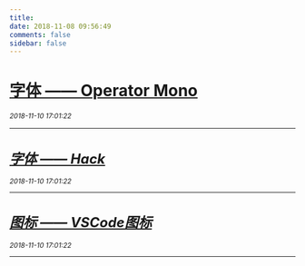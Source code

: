 ```yaml
---
title: 
date: 2018-11-08 09:56:49
comments: false
sidebar: false
---
```


<style>
#sidebar {
  display: none !important;
}
</style>

# [字体 —— Operator Mono](/sources/operator.html)

<i class="fa fa-calendar" style="font-size: 12px"/> 2018-11-10 17:01:22

---

# [字体 —— Hack](/sources/hack.html)

<i class="fa fa-calendar" style="font-size: 12px"/> 2018-11-10 17:01:22

---

# [图标 —— VSCode图标](/sources/vscode-icon.html)

<i class="fa fa-calendar" style="font-size: 12px"/> 2018-11-10 17:01:22

---